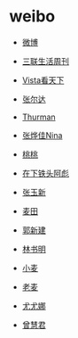 # weibo


<div id = "首"></div>
<script src = "../js/首.js"></script>


* [微博](https://m.weibo.cn/)


* [三联生活周刊](https://m.weibo.cn/u/1191965271)
* [Vista看天下](https://m.weibo.cn/u/1323527941)


* [张尔达](https://m.weibo.cn/u/7135480066)
* [Thurman](https://m.weibo.cn/u/1725936400)
* [张烨佳Nina](https://m.weibo.cn/u/1801509614)
* [桃桃](https://m.weibo.cn/u/1407722902)
* [在下铁头阿彪](https://m.weibo.cn/u/6874605429)
* [张玉新](https://m.weibo.cn/u/1188742767)


* [麦田](https://m.weibo.cn/u/1454037911)
* [郭新建](https://m.weibo.cn/u/5243509390)
* [林书明](https://m.weibo.cn/u/1811781304)


* [小麦](https://m.weibo.cn/u/1914010467)
* [老麦](https://m.weibo.cn/u/1611435224)


* [尤尤娜](https://m.weibo.cn/u/7436524707)
* [曾慧君](https://m.weibo.cn/u/1030648103)
